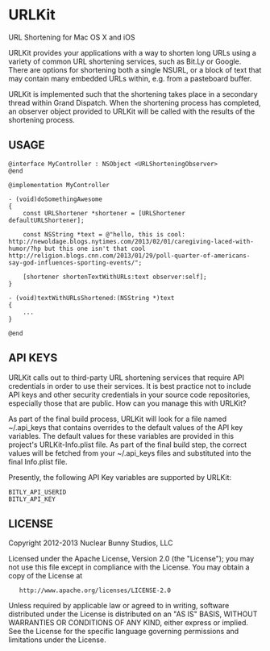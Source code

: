 URLKit
======

URL Shortening for Mac OS X and iOS

URLKit provides your applications with a way to shorten long URLs using a 
variety of common URL shortening services, such as Bit.Ly or Google. There are
options for shortening both a single NSURL, or a block of text that may contain
many embedded URLs within, e.g. from a pasteboard buffer.

URLKit is implemented such that the shortening takes place in a secondary
thread within Grand Dispatch. When the shortening process has completed, an
observer object provided to URLKit will be called with the results of the
shortening process.

USAGE
-----

````objc
@interface MyController : NSObject <URLShorteningObserver>
@end

@implementation MyController

- (void)doSomethingAwesome
{
    const URLShortener *shortener = [URLShortener defaultURLShortener];
    
    const NSString *text = @"hello, this is cool: http://newoldage.blogs.nytimes.com/2013/02/01/caregiving-laced-with-humor/?hp but this one isn't that cool http://religion.blogs.cnn.com/2013/01/29/poll-quarter-of-americans-say-god-influences-sporting-events/";

    [shortener shortenTextWithURLs:text observer:self];
}

- (void)textWithURLsShortened:(NSString *)text
{
    ...
}

@end
````

API KEYS
--------

URLKit calls out to third-party URL shortening services that require API 
credentials in order to use their services. It is best practice not to include
API keys and other security credentials in your source code repositories,
especially those that are public. How can you manage this with URLKit?

As part of the final build process, URLKit will look for a file named 
~/.api_keys that contains overrides to the default values of the API key 
variables. The default values for these variables are provided in this project's
URLKit-Info.plist file. As part of the final build step, the correct values 
will be fetched from your ~/.api_keys files and substituted into the final
Info.plist file.

Presently, the following API Key variables are supported by URLKit:

```
BITLY_API_USERID
BITLY_API_KEY
````

LICENSE
-------
Copyright 2012-2013 Nuclear Bunny Studios, LLC

   Licensed under the Apache License, Version 2.0 (the "License");
   you may not use this file except in compliance with the License.
   You may obtain a copy of the License at

       http://www.apache.org/licenses/LICENSE-2.0

   Unless required by applicable law or agreed to in writing, software
   distributed under the License is distributed on an "AS IS" BASIS,
   WITHOUT WARRANTIES OR CONDITIONS OF ANY KIND, either express or implied.
   See the License for the specific language governing permissions and
   limitations under the License.
